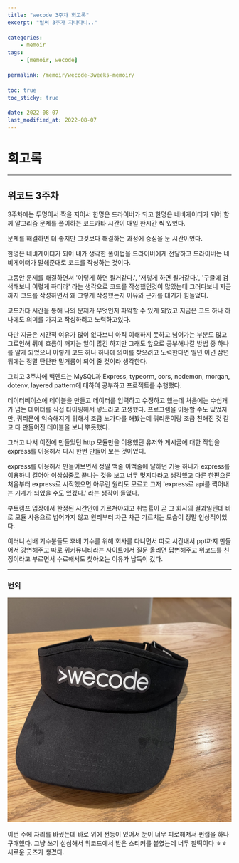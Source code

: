 ```yaml
---
title: "wecode 3주차 회고록"
excerpt: "벌써 3주가 지나다니.."

categories:
    - memoir
tags:
    - [memoir, wecode]

permalink: /memoir/wecode-3weeks-memoir/

toc: true
toc_sticky: true

date: 2022-08-07
last_modified_at: 2022-08-07
---
```


# 회고록

---

## 위코드 3주차

3주차에는 두명이서 짝을 지어서 한명은 드라이버가 되고 한명은 네비게이터가 되어 함께 알고리즘 문제를 풀이하는 코드카타 시간이 매일 한시간 씩 있었다.

문제를 해결하면 더 좋지만 그것보다 해결하는 과정에 중심을 둔 시간이었다.

한명은 네비게이터가 되어 내가 생각한 풀이법을 드라이버에게 전달하고 드라이버는 네비게이터가 말해준대로 코드를 작성하는 것이다.

그동안 문제를 해결하면서 '이렇게 하면 될거같다.', '저렇게 하면 될거같다.', '구글에 검색해보니 이렇게 하더라' 라는 생각으로 코드를 작성했던것이 많았는데 그러다보니 지금까지 코드를 작성하면서 왜 그렇게 작성했는지 이유와 근거를 대기가 힘들었다.

코드카타 시간을 통해 나의 문제가 무엇인지 파악할 수 있게 되었고 지금은 코드 하나 하나에도 의미를 가지고 작성하려고 노력하고있다.

다만 지금은 시간적 여유가 많이 없다보니 아직 이해하지 못하고 넘어가는 부분도 많고 그로인해 뒤에 흐름이 깨지는 일이 많긴 하지만 그래도 앞으로 공부해나갈 방법 중 하나를 알게 되었으니 이렇게 코드 하나 하나에 의미를 찾으려고 노력한다면 일년 이년 삼년 뒤에는 정말 탄탄한 밑거름이 되어 줄 것이라 생각한다.

그리고 3주차에 백엔드는 MySQL과 Express, typeorm, cors, nodemon, morgan, dotenv, layered pattern에 대하여 공부하고 프로젝트를 수행했다.

데이터베이스에 테이블을 만들고 데이터를 입력하고 수정하고 했는데 처음에는 수십개가 넘는 데이터를 직접 타이핑해서 넣느라고 고생했다. 프로그램을 이용할 수도 있었지만, 쿼리문에 익숙해지기 위해서 조금 노가다를 해봤는데 쿼리문이랑 조금 친해진 것 같고 다 만들어진 테이블을 보니 뿌듯했다.

그러고 나서 이전에 만들었던 http 모듈만을 이용했던 유저와 게시글에 대한 작업을 express를 이용해서 다시 한번 만들어 보는 것이었다.

express를 이용해서 만들어보면서 정말 백줄 이백줄에 달하던 기능 하나가 express를 이용하니 길어야 이삼십줄로 끝나는 것을 보고 너무 멋지다라고 생각했고 다른 한편으론 처음부터 express로 시작했으면 아무런 원리도 모르고 그저 'express로 api를 찍어내는 기계가 되었을 수도 있겠다.' 라는 생각이 들었다.

부트캠프 입장에서 한정된 시간안에 가르쳐야되고 취업률이 곧 그 회사의 결과일텐데 바로 모듈 사용으로 넘어가지 않고 원리부터 차근 차근 가르치는 모습이 정말 인상적이었다.

이러니 선배 기수분들도 후배 기수를 위해 회사를 다니면서 따로 시간내서 ppt까지 만들어서 강연해주고 따로 위커뮤니티라는 사이트에서 질문 올리면 답변해주고 위코드를 친정이라고 부르면서 수료해서도 찾아오는 이유가 납득이 갔다.

---

### 번외

![](../../assets/images/posts_img/memoir/2022-08-07-wecode3week1.jpeg)

이번 주에 자리를 바꿨는데 바로 위에 전등이 있어서 눈이 너무 피로해져서 썬캡을 하나 구매했다. 그냥 쓰기 심심해서 위코드에서 받은 스티커를 붙였는데 너무 찰떡이다 ㅎㅎ 새로운 굿즈가 생겼다.
